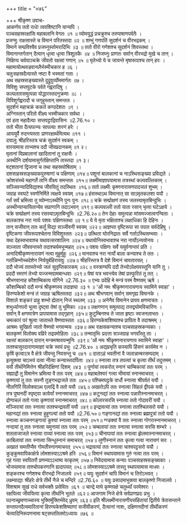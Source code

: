 +++
title = "०७६"

+++
श्रीकृष्ण उवाच-  
आकर्णय ततो राधे! त्ववशिष्टानि यान्यपि ।  
पञ्चसहस्ररक्षांसि महाबलानि वेगतः ॥१ ॥
व्योमयुद्धं प्रचक्रुश्च तरुपाषाणपर्वतैः ।  
प्रजग्मुः राक्षसास्ते च विमानं परितस्तदा ॥२ ॥
शम्भुं गणपतिं सुदर्शनं च वीरभद्रकम् ।  
विमाने सम्प्रविश्यैव प्रजघ्नुस्तोमरादिभिः ॥३ ॥
ततो वीरो गणेशश्च सुदर्शनं शिवस्तथा ।  
विमानान्तर्गतान् दैत्यान् धृत्वा धृत्वा त्रिशूलकैः ॥४ ॥
निजघ्नुः प्राणतः सर्वान् वीरभद्रो मुखे च तान् ।  
निक्षिप्य चर्वयाञ्चक्रे जीवतो रक्षसां गणान् ॥५ ॥
मृतेभ्यो ये च जायन्ते मृषारूपाश्च तान् हरः ।  
महामायोत्थवडवानलैर्भस्मीचकार ह ॥६ ।  
चतुःसहस्रदैत्यास्ते नष्टा वै भस्मतां गताः ।  
अथ सहस्रसङ्ख्यास्ते दुद्रुवुर्व्योममार्गतः ॥७ ।  
विविशुः सप्तपुटके पर्वते गह्वरादिषु ।  
कल्पलतासमुत्पन्ना योद्धारस्तदनुक्रमाः ॥८ ।  
विविशुर्गह्वरादौ च जगृहुस्तान् समन्ततः ।  
सुदर्शनं महाचक्रं ककर्त कण्ठदेशतः ॥९ ।  
अग्निस्तान् परितो वीक्ष्य भस्मीचकार सर्वथा ।  
एवं हता महादैत्याः सप्तपट्टाद्रिवासिनः ॥2.76.१० ।  
ततो भीता दैत्यपत्न्यः सापत्याः शरणं हरेः ।  
आययुर्वै रुदन्त्यस्ताः प्राणरक्षार्थमित्यथ ॥११ ।  
दयालुः श्रीहरिस्तत्र चक्रं सुदर्शनं स्वकम् ।  
वारयामास ताभ्यश्च ददौ जीवप्रदानकम् ॥१ २।  
मृतानां विप्रबालानां खादितानां तु राक्षसैः ।  
अस्थीनि दर्शयामासुर्गर्तक्षिप्तानि तास्तदा ॥१ ३।  
षट्शतानां द्विजानां च तथा सहस्रयोषिताम् ।  
दशसाहस्रसङ्ख्याकपुरुषाणां च पक्षिणाम् ॥१४॥
पशूनां बालकानां च नाऽस्थिसङ्ख्या प्रविद्यते ।  
क्रोशसंस्थे महागर्ते तानि वीक्ष्य समन्ततः ॥१५॥
लक्ष्मीमाज्ञापयामास तत्रस्थां कल्पवल्लिकाम् ।  
सञ्जिवन्यादिविद्याश्च जीवयितुं तदस्थितः ॥१६॥
ततो लक्ष्मीः कृष्णनारायणपादजलं शुभम् ।  
जग्राह स्वघटे स्वर्णनिर्मिते त्वक्षये स्वयम् ॥१७॥
हंसस्थाऽथ विमानात् सा साऽमृतकलशा ययौ ।  
गर्तं सर्वं भ्रमित्वा तु व्योम्नाऽस्थीनि पुनः पुनः ॥१८॥
चक्रे सम्प्रोक्षणं तस्य जलस्यामृतबिन्दुभिः ।  
अस्थीन्याप्यायितान्येव सप्राणानि तदाऽभवन् ॥१९॥
कल्पवल्ली ततो याता रसान् भृत्वा घटेऽक्षये ।  
चक्रे सम्प्रोक्षणं तस्य रसस्याऽमृतबिन्दुभिः ॥2.76.२०॥
तेन देहाः समुत्पन्ना मांसमज्जात्वगन्विताः ।  
बालकाश्च नरा नार्यः पशवः पक्षिणस्तथा ॥२ १॥
ये ये मृता भक्षिताश्च लक्षाधिका हि देहिनः ।  
तान् सजीवान् ततः कर्तुं विद्या सञ्जीवनी स्वयम् ॥२२॥
आज्ञप्ता वृष्टिरूपा सा पपात सर्वदेहिषु ।  
वृष्टिकणा जीवरूपाश्चेतना विविशुस्ततः ॥२३॥
उत्थिता घोरनिद्रातः सर्वे गर्ताऽस्थिसम्भवाः ।  
यथा देहस्वभावाश्च यथावत्सरशालिनः ॥२४॥
यथायोनिस्वभावाश्च नरा नार्योऽन्ययोनयः ।  
सञ्जाता जीववन्तस्ते तदाश्चर्यमभून्महत् ॥२५॥
पशवः पक्षिणः सर्वे ययुर्वनान्तरं प्रति ।  
अनादिश्रीकृष्णनारायणं नत्वा मुहुर्मुहुः ॥२६॥
मानवाश्च नरा नार्यो बाला कन्याश्च ते ततः ।  
गर्तान्निम्नोच्चदेशेन निर्ययुर्बहिराययुः ॥२७॥
श्रीहरिस्तत्र वै देशे विमानं चावतारयत् ।  
ददौ भोज्यं ततस्तेभ्यो जलं सुतृप्तिकारकम् ॥२८॥
वस्त्राण्यपि ददौ तेभ्योऽपेक्ष्यवस्तूनि यानि तु ।  
प्रददौ स्मरणं तेभ्यो यज्जन्मग्रामबान्धवाः ॥२९॥
येषां यत्र भवन्त्येव तेषां प्रस्फुरितं तु तत् ।  
श्रीभगवानाह कौशाम्बिकाय योगिने ॥2.76.३० ॥
एभ्यः प्रदेहि मे मन्त्रं परमं वैष्णवम् ऋषे ।  
कौशाम्बिको ददौ मन्त्रं श्रीकृष्णस्य तदाज्ञया ॥३ १ ॥
'ओं नमः श्रीकृष्णनारायणाय स्वामिने स्वाहा' ।  
हिरण्यकेशो मन्त्रं तं जग्राह ऋषितस्तदा ॥३२॥
अथ श्रीभगवान् सर्वान् समगृह्य विमानके ।  
विशाले शङ्करं प्राहु शम्भो ह्येतान् निजं स्थलम् ॥३३ ॥
अनेनैव विमानेन प्रापय क्षणमात्रतः ।  
शभुर्ध्यानपरो भूत्वा दृष्ट्वा तेषां तु भूमिकाः ॥३४॥
लक्षगणान् समुत्पाद्य तत्तद्व्योमविचारिणः ।  
सर्वान् वै क्षणमात्रेण प्रापयामास तद्गृहान् ॥३५॥
कुटुम्बिनश्च ते जाता हृष्टाः स्वजनलाभतः ।  
चमत्कारं परं श्रुत्वा जातास्ते वैष्णवास्ततः ॥३६॥
हिरण्यकेशशिष्याश्च प्रापिता वै तदाश्रमम् ।  
आश्रमः सुखितो जातो वैष्णवो भगवन्मयः ॥३७॥
अथ राक्षसकन्याश्च पञ्चसाहस्रकन्यकाः ।  
बालकृष्णं विलोक्य वव्रिरे तद्रपमोहिताः ॥३८॥
तन्मातृभिः प्रदत्ता सञ्जग्राह भगवाँस्तु ताः ।  
रक्षसां बालकान् दारान् मन्त्रमश्रावयन्मुनिः ॥३९॥
'ओं नमः श्रीकृष्णनारायणाय स्वामिने स्वाहा' ।  
ततश्चासुरदाराणामाज्ञां चक्रे स्वयं प्रभुः ॥2.76.४० ॥
अद्यप्रभृति कस्यापि हिंसनं कार्यमेव न ।  
कृषिं कृत्वाऽत्र वै क्षेत्रे जीवन्तु निवसन्तु च ॥४१ ॥
दाताऽहं भवतीनां वै जलान्नाम्बरसम्पदाम् ।  
इत्युक्त्वा चाऽभयं दत्वा नीत्वा कन्यास्तदर्पिताः ॥४२॥
स्नात्वा तत्र तपत्यां च कृत्वा तीर्थं तदुत्तमम् ।  
ययौ तीर्थनिमित्तेन श्रीहरिर्दक्षिणां दिशम् ॥४३ ॥
पूर्णायां त्वकरोत् स्नानं चाम्बिकायां ततः परम् ।  
सह्याद्रौ तु विमानेन भ्रमित्वा वै ततः परम् ॥४४॥
महाबलेश्वरं गत्वा भीमायां स्नानमाचरत् ।  
कृष्णायां तु ततः सस्नौ तुङ्गभद्राजले ततः ॥४५॥
पश्चिमघट्टके वार्धौ स्नात्वा श्रीपर्वतं ययौ ।  
नीलगिरिं विलोक्याऽथ एलाद्रिं वै ततो ययौ ॥४६॥
अखातेऽपि ततः स्नात्वा सिंहलं द्वीपकं ययौ ।  
तत्र पुष्पनदीं स्पृष्ट्वा कावेर्यां स्नानमाचरत् ॥४७॥
कटुनद्यां ततः स्नात्वा पन्नारीस्नानमाचरत् ।  
द्रोणाचलं ततो गत्वा कृष्णायां स्नानमाचरत् ॥४८॥
कोलारसरसि स्नात्वा ततो गोदावरीं ययौ ।  
मञ्जिरायां ततः स्नात्वा ततश्चन्द्रावतीं ययौ ॥४९॥
इन्द्रावत्यां ततः स्नात्वा ततश्चिलसरो ययौ ।  
महानद्यां ततः स्नात्वा हुहूगल्यां ततो ययौ ॥2.76.५०॥
गङ्गानद्यां ततः स्नात्वा ब्रह्मपुत्रां ततो ययौ ।  
स्नात्वा कञ्चनगङ्गायां कुश्यां स्नात्वा ततः परम् ॥५१॥
ग्ण्डक्यां वै ततः स्नात्वा गोगरास्नानमाचरत् ।  
नन्दायां तु ततः स्नात्वा यमुनायां ततः परम् ॥५२॥
चम्बलायां ततः स्नात्वा स्नात्वा सरसि शम्भरे ।  
शतलाजाजले स्नात्वा राव्यां स्नात्वा ततः परम् ॥५३॥
चीनापायां ततः स्नात्वा झेलमास्नानमाचरत् ।  
काबिलायां ततः स्नात्वा सिन्धुस्नानं समाचरत् ॥५४॥
लुणीस्नानं ततः कृत्वा गत्वा नारायणं सरः ।  
अखातं समतीप्यैव गोमतीस्नानमाचरत् ॥५५॥
भद्रावत्यां ततः स्नात्वा चाश्वपट्टसरो ययौ ।  
कुङ्कुमवापिकाक्षेत्रे लोमशस्याऽऽश्रमे हरिः ॥५६॥
विमानं स्थापयामास गुरुं नत्वा ततः परम् ।  
गृहं गत्वा स्वपितरौ प्रणम्याऽऽभाष्य यत्कृतम् ॥५७॥
निवेदयामास कन्याः पञ्चसाहस्रसङ्ख्यकाः ।  
भोजयामास ताश्चोपकरणानि ह्यदापयत् ॥५८॥
लोमशस्याऽऽश्रमे तास्तु स्थापयामास माधवः ।  
शङ्करश्च गणेशश्च वीरभद्रो निजालये ॥५९॥
ययुः सुदर्शनं चापि विमानं च तिरोऽभवत् ।  
लक्ष्म्याद्याः श्रीहरेः क्षेत्रे तीर्थे नैजे च मन्दिरे ॥2.76.६० ॥
ययुः प्रसादमाभुक्त्वा बालकृष्णो निजालये ।  
विशश्राम सुखं राधे सर्वभक्तैः प्रसेवितः ॥६१ ॥
चान्द्रे माघे कृष्णपक्षे चतुर्थ्यां परमेश्वरः ।  
रक्षयित्वा जीवयित्वा कृत्वा तीर्थानि भूतले ॥६२॥
आजगाम निजे क्षेत्रे सर्वप्राणप्रदः प्रभुः ।  
पठनाच्छ्रवणाच्चास्य भुक्तिर्मुक्तिर्भवेद् ध्रुवम् ॥६३॥
इति श्रीलक्ष्मीनारायणीयसंहितायां द्वितीये त्रेतासन्ताने सन्तापनदैत्यमारितानां हिरण्यकेशशिष्याणां सजीवीकरणं, दैत्यानां नाशः, दक्षिणनदीनां तीर्थीकरणं चेत्यादिनिरूपणनामा षट्सप्ततितमोऽध्यायः ॥७६ ॥
    
